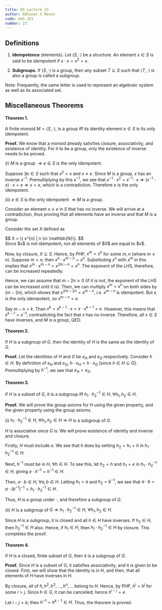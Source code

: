 ```yaml
---
title: DS Lecture 23
author: Abhinav S Menon
code: ma5.101
number: 23
---
```


## Definitions
1. **Idempotence** (elements)**.** Let $\langle S, \cdot \rangle$ be a structure. An element $x \in S$ is said to be *idempotent* if $x \cdot x = x^{2} = x$.

2. **Subgroups.** If $\langle S, \cdot \rangle$ is a group, then any subset $T \subseteq S$ such that  $\langle T, \cdot \rangle$ is also a group is called a subgroup.

Note: Frequently, the same letter is used to represent an algebraic system as well as its associated set.

## Miscellaneous Theorems
#### Theorem 1.
A finite monoid $M = \langle S, \cdot \rangle$, is a group iff its identity element $e \in S$ is its only idempotent.

**Proof.** We know that a monoid already satisfies closure, associativity, and existence of identity. For it to be a group, only the existence of inverse needs to be proved.

(i) $M$ is a group $\Rightarrow e \in S$ is the only idempotent.

Suppose $\exists x \in S$ such that $x^{2} = x$ and $x \neq e$. Since $M$ is a group, $x$ has an inverse $x^{-1}$. Premultiplying by this $x^{-1}$, we see that $x^{-1} \cdot x^{2} = x^{-1} \cdot x \Rightarrow (x^{-1} \cdot x) \cdot x = e \Rightarrow x = e$, which is a contradiction. Therefore $e$ is the only idempotent.

(ii) $e \in S$ is the only idempotent $\Rightarrow M$ is a group.

Consider an element $x \neq e$ in $S$ that has no inverse. We will arrive at a contradiction, thus proving that all elements have an inverse and that $M$ is a group.

Consider the set $X$ defined as
<div>
$$
X = \{ x^{n} | n \in \mathbb{N}\}.
$$
</div>
Since $x$ is not idempotent, not all elements of $X$ are equal to $x$.

Now, by closure, $X \subseteq S$. Hence, by PHP, $x^m = x^n$ for some $m,n$ (where $m \neq n$). Suppose $m > n$; then $x^n \cdot x^{m-n} = x^n$. Substituting $x^n$ with $x^m$ in this implies that $x^m \cdot x^{m-n} = x^{2m-n} = x^n$. The exponent of the LHS, therefore, can be increased repeatedly.

Hence, we can assume that $m - 2n \geq 0$ (if it is not, the exponent of the LHS can be increased until it is). Then, we can multiply $x^m = x^n$ on both sides by $(m-2n)$, which shows that $x^{2m-2n} = x^{m-n}$, *i.e.* $x^{m-n}$ is idempotent. But $e$ is the only idempotent, so $x^{m-n} = e$.

Say $m-n = k$. Then $x^k = x^{k-1} \cdot x = x \cdot x^{k-1} = e$. However, this means that $x^{k-1} = x^{-1}$, contradicting the fact that $x$ has no inverse. Therefore, all $x \in S$ have inverses, and $M$ is a group, QED.

#### Theorem 2.
If $H$ is a subgroup of $G$, then the identity of $H$ is the same as the identity of $G$.

**Proof.** Let the identities of $H$ and $G$ be $e_{H}$ and $e_{G}$ respectively. Consider $h \in H$. By definition of $e_{H}$ and $e_{G}$, $h \cdot e_{H} = h \cdot e_{G}$ [since $h \in H \subseteq G$].
Premultiplying by $h^{-1}$, we see that $e_{H} = e_{G}$.

#### Theorem 3.
If $H$ is a subset of $G$, it is a subgroup iff $h_{1} \cdot h_{2}^{-1} \in H$, $\forall h_{1},h_{2} \in H$.

**Proof.** We will prove the group axioms for $H$ using the given property, and the given property using the group axioms.

(i) $h_{1} \cdot h_{2}^{-1} \in H$, $\forall h_{1},h_{2} \in H \Rightarrow H$ is a subgroup of $G$.

$H$ is associative since $G$ is. We will prove existence of identity and inverse and closure.

Firstly, $H$ must include $e$. We see that it does by setting $h_{2} = h_{1} = h$ in $h_{1} \cdot h_{2}^{-1} \in H$.

Next, $h^{-1}$ must be in $H$, $\forall h \in H$. To see this, let $h_{2} = h$ and $h_{1} = e$ in $h_{1} \cdot h_{2}^{-1} \in H$, giving $e \cdot h^{-1} = h^{-1} \in H$.

Then, $a \cdot b \in H$, $\forall a, b \in H$. Letting $h_{1} = a$ and $h_{2} = b^{-1}$, we see that $a \cdot b = a \cdot (b^{-1})^{-1} = h_{1} \cdot h_{2}^{-1} \in H$.

Thus, $H$ is a group under $\cdot$, and therefore a subgroup of $G$.

(ii) $H$ is a subgroup of $G \Rightarrow h_{1} \cdot h_{2}^{-1} \in H$, $\forall h_{1},h_{2} \in H$.

Since $H$ is a subgroup, it is closed and all $h \in H$ have inverses. If $h_{2} \in H$, then $h_{2}^{-1} \in H$ also. Hence, if $h_{1} \in H$, then $h_{1} \cdot h_{2}^{-1} \in H$ by closure. This completes the proof.

#### Theorem 4.
If $H$ is a closed, finite subset of $G$, then it is a subgroup of $G$.

**Proof.** Since $H$ is a subset of $G$, it satisfies associativity, and it is given to be closed. First, we will show that the identity is in H, and then, that all elements of $H$ have inverses in $H$.

By closure, all of $h, h^{2}, h^{3},...,h^{n},...$ belong to $H$. Hence, by PHP, $h^{i} = h^{j}$ for some $i > j$. Since $h \in G$, it can be cancelled; hence $h^{i-j} = e$.

Let $i-j = k$; then $h^{-1} = h^{k-1} \in H$. Thus, the theorem is proved.
